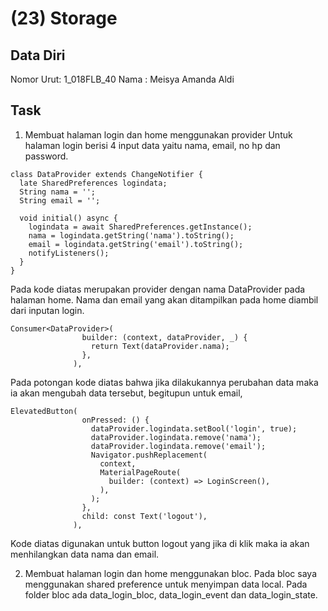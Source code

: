 # (23) Storage
## Data Diri

Nomor Urut: 1_018FLB_40
Nama : Meisya Amanda Aldi

## Task
1. Membuat halaman login dan home menggunakan provider
Untuk halaman login berisi 4 input data yaitu nama, email, no hp dan password. 
```
class DataProvider extends ChangeNotifier {
  late SharedPreferences logindata;
  String nama = '';
  String email = '';

  void initial() async {
    logindata = await SharedPreferences.getInstance();
    nama = logindata.getString('nama').toString();
    email = logindata.getString('email').toString();
    notifyListeners();
  }
}
```
Pada kode diatas merupakan provider dengan nama DataProvider pada halaman home. Nama dan email yang akan ditampilkan pada home diambil dari inputan login.
```
Consumer<DataProvider>(
                builder: (context, dataProvider, _) {
                  return Text(dataProvider.nama);
                },
              ),
```
Pada potongan kode diatas bahwa jika dilakukannya perubahan data maka ia akan mengubah data tersebut, begitupun untuk email,
```
ElevatedButton(
                onPressed: () {
                  dataProvider.logindata.setBool('login', true);
                  dataProvider.logindata.remove('nama');
                  dataProvider.logindata.remove('email');
                  Navigator.pushReplacement(
                    context,
                    MaterialPageRoute(
                      builder: (context) => LoginScreen(),
                    ),
                  );
                },
                child: const Text('logout'),
              ),
```
Kode diatas digunakan untuk button logout yang jika di klik maka ia akan menhilangkan data nama dan email.

2. Membuat halaman login dan home menggunakan bloc.
Pada bloc saya menggunakan shared preference untuk menyimpan data local. Pada folder bloc ada data_login_bloc, data_login_event dan data_login_state.